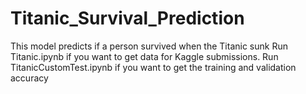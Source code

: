 # Titanic_Survival_Prediction
This model predicts if a person survived when the Titanic sunk
Run Titanic.ipynb if you want to get data for Kaggle submissions.
Run TitanicCustomTest.ipynb if you want to get the training and validation accuracy
